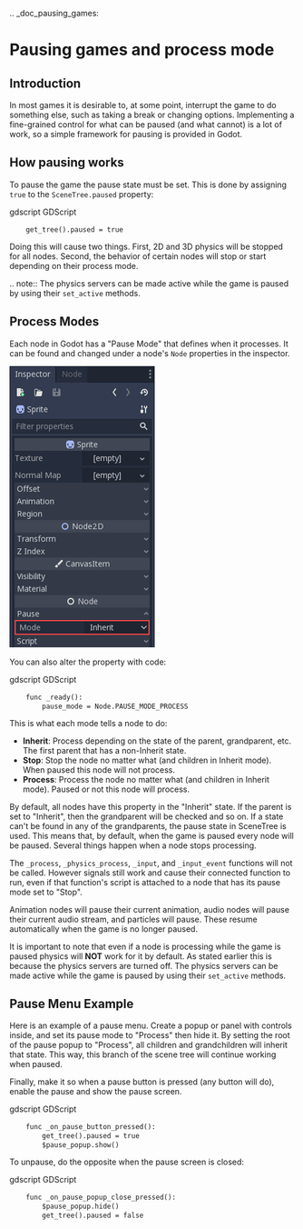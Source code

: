 .. _doc_pausing_games:

Pausing games and process mode
==============================

Introduction
------------

In most games it is desirable to, at some point, interrupt the
game to do something else, such as taking a break or changing options.
Implementing a fine-grained control for what can be paused (and what cannot)
is a lot of work, so a simple framework for pausing is provided in
Godot.

How pausing works
-----------------

To pause the game the pause state must be set. This is done by assigning
`true` to the `SceneTree.paused` property:

gdscript GDScript

```
    get_tree().paused = true
```

Doing this will cause two things. First, 2D and 3D physics will be stopped
for all nodes. Second, the behavior of certain nodes will stop or start
depending on their process mode.

.. note:: The physics servers can be made active while the game is
          paused by using their `set_active` methods.

Process Modes
-------------

Each node in Godot has a "Pause Mode" that defines when it processes. It can
be found and changed under a node's `Node` properties in the inspector.

![](img/pausemode.png)

You can also alter the property with code:

gdscript GDScript

```
    func _ready():
        pause_mode = Node.PAUSE_MODE_PROCESS
```

This is what each mode tells a node to do:  

-  **Inherit**: Process depending on the state of the parent,
   grandparent, etc. The first parent that has a non-Inherit state.
-  **Stop**: Stop the node no matter what (and children in Inherit
   mode). When paused this node will not process.
-  **Process**: Process the node no matter what (and children in Inherit
   mode). Paused or not this node will process.

By default, all nodes have this property in the "Inherit" state. If the
parent is set to "Inherit", then the grandparent will be checked and so
on. If a state can't be found in any of the grandparents, the pause state
in SceneTree is used. This means that, by default, when the game is paused
every node will be paused. Several things happen when a node stops processing.

The `_process`, `_physics_process`, `_input`, and `_input_event` functions
will not be called. However signals still work and cause their connected function to
run, even if that function's script is attached to a node that has its pause
mode set to "Stop".

Animation nodes will pause their current animation, audio nodes
will pause their current audio stream, and particles will pause. These resume
automatically when the game is no longer paused.

It is important to note that even if a node is processing while the game is
paused physics will **NOT** work for it by default. As stated earlier this is
because the physics servers are turned off. The physics servers can be made
active while the game is paused by using their `set_active` methods.

Pause Menu Example
------------------

Here is an example of a pause menu. Create a popup or panel with controls
inside, and set its pause mode to "Process" then hide it. By setting the
root of the pause popup to "Process", all children and grandchildren will
inherit that state. This way, this branch of the scene tree will continue
working when paused.

Finally, make it so when a pause button is pressed (any button will do),
enable the pause and show the pause screen.

gdscript GDScript

```
    func _on_pause_button_pressed():
        get_tree().paused = true
        $pause_popup.show()
```

To unpause, do the opposite when the pause screen is
closed:

gdscript GDScript

```
    func _on_pause_popup_close_pressed():
        $pause_popup.hide()
        get_tree().paused = false
```

